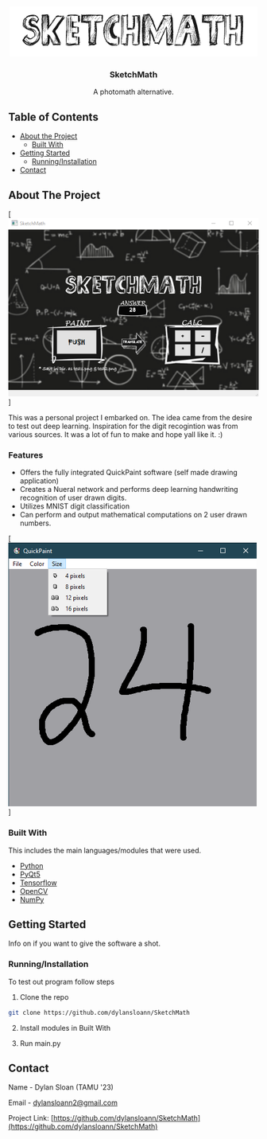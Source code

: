 
<br />
<p align="center">
  <a href="https://github.com/dylansloann/SketchMath">
    <img src="images/logo.png" alt="Logo" width="500" height="100">
  </a>

  <h3 align="center">SketchMath</h3>

  <p align="center">
     A photomath alternative.


<!-- TABLE OF CONTENTS -->
## Table of Contents

* [About the Project](#about-the-project)
  * [Built With](#built-with)
* [Getting Started](#getting-started)
  * [Running/Installation](#Running/Installation)
* [Contact](#contact)




<!-- ABOUT THE PROJECT -->
## About The Project

[![Product Name Screen Shot][product-screenshot]]

This was a personal project I embarked on. The idea came from the desire to test out deep learning. Inspiration for the digit recogintion was from various sources. It was a lot of fun to make and hope yall like it. :) 

### Features
* Offers the fully integrated QuickPaint software (self made drawing application)
* Creates a Nueral network and performs deep learning handwriting recognition of user drawn digits.
* Utilizes MNIST digit classification
* Can perform and output mathematical computations on 2 user drawn numbers.

[![Product Name Screen Shot][product-screenshot2]]

### Built With
This includes the main languages/modules that were used.
* [Python](https://jquery.com)
* [PyQt5](https://pypi.org/project/PyQt5/)
* [Tensorflow](https://www.tensorflow.org/)
* [OpenCV](https://pypi.org/project/opencv-python/)
* [NumPy](https://numpy.org/)



<!-- GETTING STARTED -->
## Getting Started

Info on if you want to give the software a shot.

### Running/Installation

To test out program follow steps

1. Clone the repo
```sh
git clone https://github.com/dylansloann/SketchMath
```
2. Install modules in Built With

3. Run main.py


<!-- CONTACT -->
## Contact

Name - Dylan Sloan (TAMU '23)

Email - dylansloann2@gmail.com

Project Link: [https://github.com/dylansloann/SketchMath](https://github.com/dylansloann/SketchMath)

[product-screenshot]: images/showcase1.png
[product-screenshot2]: images/showcase2.png
